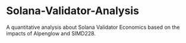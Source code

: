 # Solana-Validator-Analysis
A quantitative analysis about Solana Validator Economics based on the impacts of Alpenglow and SIMD228.
